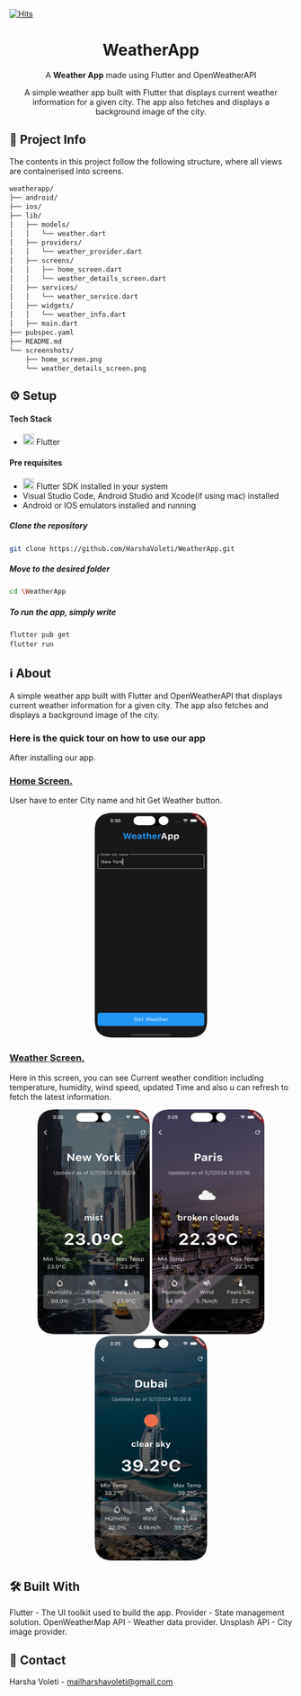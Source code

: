 [![Hits](https://hits.seeyoufarm.com/api/count/incr/badge.svg?url=https%3A%2F%2Fgithub.com%2FSupriyaKuncha%2Fculturize&count_bg=%23FE5667&title_bg=%23FE5667&icon=github.svg&icon_color=%23FFFFFF&title=Repository+Visits&edge_flat=false)](https://hits.seeyoufarm.com)

  <h1 align="center"> WeatherApp </h1>
<p align="center">A <b>Weather App</b> made using Flutter and OpenWeatherAPI</p>

<p align="center">A simple weather app built with Flutter that displays current weather information for a given city. The app also fetches and displays a background image of the city.</p>

## 📝 Project Info
The contents in this project follow the following structure, where all views are containerised into screens.

```
weatherapp/
├── android/
├── ios/
├── lib/
│   ├── models/
│   │   └── weather.dart
│   ├── providers/
│   │   └── weather_provider.dart
│   ├── screens/
│   │   ├── home_screen.dart
│   │   └── weather_details_screen.dart
│   ├── services/
│   │   └── weather_service.dart
│   ├── widgets/
│   │   └── weather_info.dart
│   ├── main.dart
├── pubspec.yaml
├── README.md
└── screenshots/
    ├── home_screen.png
    └── weather_details_screen.png
```

## ⚙️ Setup

  #### Tech Stack
  <ul>
  <li><img src="https://img.icons8.com/color/48/null/flutter.png" width="20" height="20">  Flutter</li>
  </ul>

  #### Pre requisites
  <ul>
  <li><img src="https://img.icons8.com/color/48/null/flutter.png" width="20" height="20">  Flutter SDK installed in your system</li>
  <li>Visual Studio Code, Android Studio and Xcode(if using mac) installed</li>
  <li>Android or IOS emulators installed and running</li>
  </ul>

  ##### Clone the repository
```bash
git clone https://github.com/HarshaVoleti/WeatherApp.git
```
  ##### Move to the desired folder
```bash
cd \WeatherApp
```

  ##### To run the app, simply write
```bash
flutter pub get
flutter run
```

## ℹ️ About

<p> A simple weather app built with Flutter and OpenWeatherAPI that displays current weather information for a given city. The app also fetches and displays a background image of the city.</p>

### Here is the quick tour on how to use our app
After installing our app.

#### <h3><ins>Home Screen.</ins></h3>
 User have to enter City name and hit Get Weather button.

<div display="flex" align="center" border-left="2px solid white">
<img src="https://github.com/HarshaVoleti/WeatherApp/blob/main/screenshots/homepage.png" width="200" height="400" >
</div>

#### <h3><ins>Weather Screen.</ins></h3>
Here in this screen, you can see Current weather condition including temperature, humidity, wind speed, updated Time and also u can refresh to fetch the latest information.

<div display="flex" align="center" border-left="2px solid white">
<img src="https://github.com/HarshaVoleti/WeatherApp/blob/main/screenshots/NewYork.png" width="200" height="400" >
<img src="https://github.com/HarshaVoleti/WeatherApp/blob/main/screenshots/Paris.png" width="200" height="400" >
<img src="https://github.com/HarshaVoleti/WeatherApp/blob/main/screenshots/Dubai.png" width="200" height="400" >
</div>

## 🛠️ Built With
Flutter - The UI toolkit used to build the app.
Provider - State management solution.
OpenWeatherMap API - Weather data provider.
Unsplash API - City image provider.
## 💬 Contact
Harsha Voleti - mailharshavoleti@gmail.com
